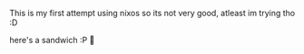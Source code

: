 This is my first attempt using nixos so its not very good,
atleast im trying tho :D



here's a sandwich :P 🥪